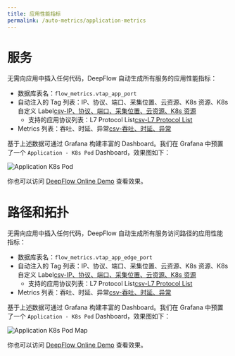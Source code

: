 ```yaml
---
title: 应用性能指标
permalink: /auto-metrics/application-metrics
---
```


# 服务

无需向应用中插入任何代码，DeepFlow 自动生成所有服务的应用性能指标：
- 数据库表名：`flow_metrics.vtap_app_port`
- 自动注入的 Tag 列表：IP、协议、端口、采集位置、云资源、K8s 资源、K8s 自定义 Label[csv-IP、协议、端口、采集位置、云资源、K8s 资源](https://raw.githubusercontent.com/deepflowys/deepflow/main/server/querier/db_descriptions/clickhouse/tag/flow_metrics/vtap_app_port)
  - 支持的应用协议列表：L7 Protocol List[csv-L7 Protocol List](https://raw.githubusercontent.com/deepflowys/deepflow/main/server/querier/db_descriptions/clickhouse/tag/enum/l7_protocol)
- Metrics 列表：吞吐、时延、异常[csv-吞吐、时延、异常](https://raw.githubusercontent.com/deepflowys/deepflow/main/server/querier/db_descriptions/clickhouse/metrics/flow_metrics/vtap_app_port)

基于上述数据可通过 Grafana 构建丰富的 Dashboard。我们在 Grafana 中预置了一个 `Application - K8s Pod` Dashboard，效果图如下：

![Application K8s Pod](https://yunshan-guangzhou.oss-cn-beijing.aliyuncs.com/pub/pic/202208236304362eb5efd.png)

你也可以访问 [DeepFlow Online Demo](https://ce-demo.deepflow.yunshan.net/d/Application_K8s_Pod/application-k8s-pod?var-namespace=deepflow-otel-grpc-demo&from=deepflow-doc) 查看效果。

# 路径和拓扑

无需向应用中插入任何代码，DeepFlow 自动生成所有服务访问路径的应用性能指标：
- 数据库表名：`flow_metrics.vtap_app_edge_port`
- 自动注入的 Tag 列表：IP、协议、端口、采集位置、云资源、K8s 资源、K8s 自定义 Label[csv-IP、协议、端口、采集位置、云资源、K8s 资源](https://raw.githubusercontent.com/deepflowys/deepflow/main/server/querier/db_descriptions/clickhouse/tag/flow_metrics/vtap_app_edge_port)
  - 支持的应用协议列表：L7 Protocol List[csv-L7 Protocol List](https://raw.githubusercontent.com/deepflowys/deepflow/main/server/querier/db_descriptions/clickhouse/tag/enum/l7_protocol)
- Metrics 列表：吞吐、时延、异常[csv-吞吐、时延、异常](https://raw.githubusercontent.com/deepflowys/deepflow/main/server/querier/db_descriptions/clickhouse/metrics/flow_metrics/vtap_app_edge_port)

基于上述数据可通过 Grafana 构建丰富的 Dashboard。我们在 Grafana 中预置了一个 `Application - K8s Pod` Dashboard，效果图如下：

![Application K8s Pod Map](https://yunshan-guangzhou.oss-cn-beijing.aliyuncs.com/pub/pic/202208236304413c79b43.png)

你也可以访问 [DeepFlow Online Demo](https://ce-demo.deepflow.yunshan.net/d/Application_K8s_Pod_Map/application-k8s-pod-map?var-namespace=deepflow-otel-grpc-demo&from=deepflow-doc) 查看效果。

